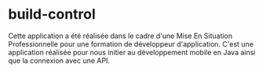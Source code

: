 # build-control
Cette application a été réalisée dans le cadre d'une Mise En Situation Professionnelle pour une formation de développeur d'application.
C'est une application réalisée pour nous initier au développement mobile en Java ainsi que la connexion avec une API.
